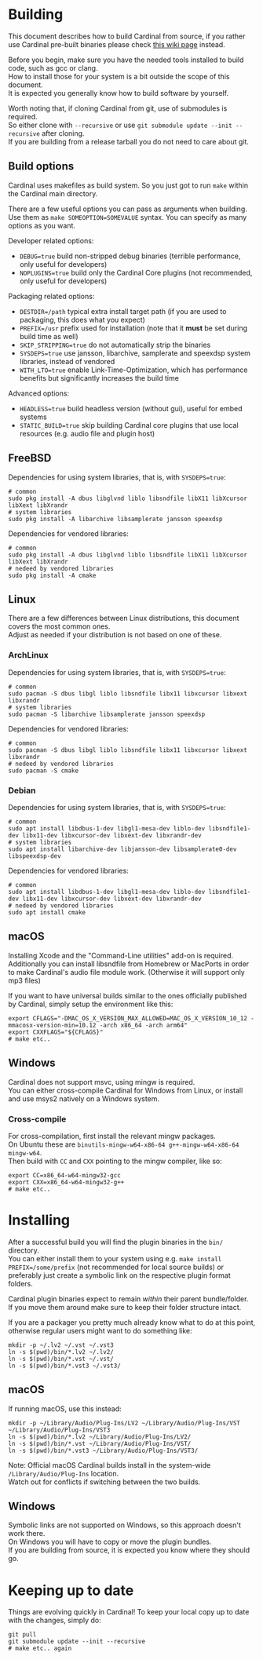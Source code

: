 # Building

This document describes how to build Cardinal from source,
if you rather use Cardinal pre-built binaries please check [this wiki page](https://github.com/DISTRHO/Cardinal/wiki/Install) instead.

Before you begin, make sure you have the needed tools installed to build code, such as gcc or clang.  
How to install those for your system is a bit outside the scope of this document.  
It is expected you generally know how to build software by yourself.

Worth noting that, if cloning Cardinal from git, use of submodules is required.  
So either clone with `--recursive` or use `git submodule update --init --recursive` after cloning.  
If you are building from a release tarball you do not need to care about git.

## Build options

Cardinal uses makefiles as build system. So you just got to run `make` within the Cardinal main directory.

There are a few useful options you can pass as arguments when building.  
Use them as `make SOMEOPTION=SOMEVALUE` syntax. You can specify as many options as you want.

Developer related options:

* `DEBUG=true` build non-stripped debug binaries (terrible performance, only useful for developers)
* `NOPLUGINS=true` build only the Cardinal Core plugins (not recommended, only useful for developers)

Packaging related options:

* `DESTDIR=/path` typical extra install target path (if you are used to packaging, this does what you expect)
* `PREFIX=/usr` prefix used for installation (note that it **must** be set during build time as well)
* `SKIP_STRIPPING=true` do not automatically strip the binaries
* `SYSDEPS=true` use jansson, libarchive, samplerate and speexdsp system libraries, instead of vendored
* `WITH_LTO=true` enable Link-Time-Optimization, which has performance benefits but significantly increases the build time

Advanced options:

* `HEADLESS=true` build headless version (without gui), useful for embed systems
* `STATIC_BUILD=true` skip building Cardinal core plugins that use local resources (e.g. audio file and plugin host)

## FreeBSD

Dependencies for using system libraries, that is, with `SYSDEPS=true`:

```
# common
sudo pkg install -A dbus libglvnd liblo libsndfile libX11 libXcursor libXext libXrandr
# system libraries
sudo pkg install -A libarchive libsamplerate jansson speexdsp
```

Dependencies for vendored libraries:

```
# common
sudo pkg install -A dbus libglvnd liblo libsndfile libX11 libXcursor libXext libXrandr
# nedeed by vendored libraries
sudo pkg install -A cmake
```

## Linux

There are a few differences between Linux distributions, this document covers the most common ones.  
Adjust as needed if your distribution is not based on one of these.

### ArchLinux

Dependencies for using system libraries, that is, with `SYSDEPS=true`:

```
# common
sudo pacman -S dbus libgl liblo libsndfile libx11 libxcursor libxext libxrandr
# system libraries
sudo pacman -S libarchive libsamplerate jansson speexdsp
```

Dependencies for vendored libraries:

```
# common
sudo pacman -S dbus libgl liblo libsndfile libx11 libxcursor libxext libxrandr
# nedeed by vendored libraries
sudo pacman -S cmake
```

### Debian

Dependencies for using system libraries, that is, with `SYSDEPS=true`:

```
# common
sudo apt install libdbus-1-dev libgl1-mesa-dev liblo-dev libsndfile1-dev libx11-dev libxcursor-dev libxext-dev libxrandr-dev
# system libraries
sudo apt install libarchive-dev libjansson-dev libsamplerate0-dev libspeexdsp-dev
```

Dependencies for vendored libraries:

```
# common
sudo apt install libdbus-1-dev libgl1-mesa-dev liblo-dev libsndfile1-dev libx11-dev libxcursor-dev libxext-dev libxrandr-dev
# nedeed by vendored libraries
sudo apt install cmake
```

## macOS

Installing Xcode and the "Command-Line utilities" add-on is required.  
Additionally you can install libsndfile from Homebrew or MacPorts in order to make Cardinal's audio file module work. (Otherwise it will support only mp3 files)

If you want to have universal builds similar to the ones officially published by Cardinal, simply setup the environment like this:

```
export CFLAGS="-DMAC_OS_X_VERSION_MAX_ALLOWED=MAC_OS_X_VERSION_10_12 -mmacosx-version-min=10.12 -arch x86_64 -arch arm64"
export CXXFLAGS="${CFLAGS}"
# make etc..
```

## Windows

Cardinal does not support msvc, using mingw is required.  
You can either cross-compile Cardinal for Windows from Linux, or install and use msys2 natively on a Windows system.

### Cross-compile

For cross-compilation, first install the relevant mingw packages.  
On Ubuntu these are `binutils-mingw-w64-x86-64 g++-mingw-w64-x86-64 mingw-w64`.  
Then build with `CC` and `CXX` pointing to the mingw compiler, like so:

```
export CC=x86_64-w64-mingw32-gcc
export CXX=x86_64-w64-mingw32-g++
# make etc..
```

# Installing

After a successful build you will find the plugin binaries in the `bin/` directory.  
You can either install them to your system using e.g. `make install PREFIX=/some/prefix` (not recommended for local source builds)
or preferably just create a symbolic link on the respective plugin format folders.

Cardinal plugin binaries expect to remain *within* their parent bundle/folder.  
If you move them around make sure to keep their folder structure intact.

If you are a packager you pretty much already know what to do at this point, otherwise regular users might want to do something like:

```
mkdir -p ~/.lv2 ~/.vst ~/.vst3
ln -s $(pwd)/bin/*.lv2 ~/.lv2/
ln -s $(pwd)/bin/*.vst ~/.vst/
ln -s $(pwd)/bin/*.vst3 ~/.vst3/
```

## macOS

If running macOS, use this instead:

```
mkdir -p ~/Library/Audio/Plug-Ins/LV2 ~/Library/Audio/Plug-Ins/VST ~/Library/Audio/Plug-Ins/VST3
ln -s $(pwd)/bin/*.lv2 ~/Library/Audio/Plug-Ins/LV2/
ln -s $(pwd)/bin/*.vst ~/Library/Audio/Plug-Ins/VST/
ln -s $(pwd)/bin/*.vst3 ~/Library/Audio/Plug-Ins/VST3/
```

Note: Official macOS Cardinal builds install in the system-wide `/Library/Audio/Plug-Ins` location.  
Watch out for conflicts if switching between the two builds.

## Windows

Symbolic links are not supported on Windows, so this approach doesn't work there.  
On Windows you will have to copy or move the plugin bundles.  
If you are building from source, it is expected you know where they should go.

# Keeping up to date

Things are evolving quickly in Cardinal! To keep your local copy up to date with the changes, simply do:

```
git pull
git submodule update --init --recursive
# make etc.. again
```
